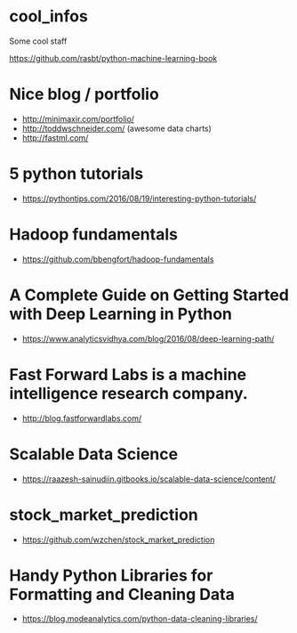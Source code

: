 # cool_infos
Some cool staff

https://github.com/rasbt/python-machine-learning-book

# Nice blog / portfolio
- http://minimaxir.com/portfolio/
- http://toddwschneider.com/ (awesome data charts)
- http://fastml.com/

# 5 python tutorials
- https://pythontips.com/2016/08/19/interesting-python-tutorials/

# Hadoop fundamentals
- https://github.com/bbengfort/hadoop-fundamentals

# A Complete Guide on Getting Started with Deep Learning in Python
- https://www.analyticsvidhya.com/blog/2016/08/deep-learning-path/


# Fast Forward Labs is a machine intelligence research company. 
- http://blog.fastforwardlabs.com/ 

# Scalable Data Science
- https://raazesh-sainudiin.gitbooks.io/scalable-data-science/content/ 


# stock_market_prediction
- https://github.com/wzchen/stock_market_prediction

# Handy Python Libraries for Formatting and Cleaning Data
- https://blog.modeanalytics.com/python-data-cleaning-libraries/
